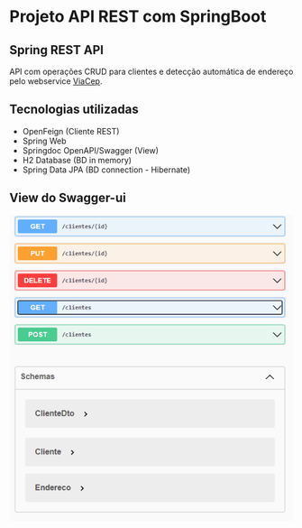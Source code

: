 # Projeto API REST com SpringBoot

##  Spring REST API
API com operações CRUD para clientes e detecção automática de endereço pelo webservice [ViaCep](https://viacep.com.br/).
## Tecnologias utilizadas

* OpenFeign (Cliente REST)
* Spring Web
* Springdoc OpenAPI/Swagger (View)
* H2 Database (BD in memory)
* Spring Data JPA (BD connection - Hibernate)

## View do Swagger-ui
![img.png](img.png)